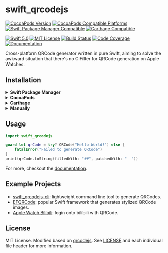 # swift_qrcodejs

[![CocoaPods Version](https://img.shields.io/cocoapods/v/swift_qrcodejs.svg?style=flat)](http://cocoapods.org/pods/swift_qrcodejs)
[![CocoaPods Compatible Platforms](https://img.shields.io/cocoapods/p/swift_qrcodejs.svg?style=flat)](http://cocoapods.org/pods/swift_qrcodejs)
[![Swift Package Manager Compatible](https://img.shields.io/badge/SPM-compatible-brightgreen.svg)](https://swift.org/package-manager/)
[![Carthage Compatible](https://img.shields.io/badge/Carthage-compatible-4BC51D.svg?style=flat)](https://github.com/Carthage/Carthage)

[![Swift 5.0](https://img.shields.io/badge/Swift-5.0-ffac45.svg)](https://swift.org)
[![MIT License](https://img.shields.io/github/license/ApolloZhu/swift_qrcodejs.svg)](./LICENSE)
[![Build Status](https://github.com/ApolloZhu/swift_qrcodejs/workflows/Swift/badge.svg)](https://github.com/ApolloZhu/swift_qrcodejs/actions)
[![Code Coverage](https://codecov.io/gh/ApolloZhu/swift_qrcodejs/branch/master/graphs/badge.svg)](https://codecov.io/gh/ApolloZhu/swift_qrcodejs/branch/master)
[![Documentation](https://apollozhu.github.io/swift_qrcodejs/badge.svg)](https://apollozhu.github.io/swift_qrcodejs)


Cross-platform QRCode generator written in pure Swift, aiming to solve the awkward situation that there's no CIFilter for QRCode generation on Apple Watches.

## Installation

<details>
<summary><strong>Swift Package Manager</strong></summary>

```swift
dependencies: [
    .package(url: "https://github.com/ApolloZhu/swift_qrcodejs.git", from: "2.1.0"),
]
```

</details>

<details>
<summary><strong>CocoaPods</strong></summary>

```ruby
pod 'swift_qrcodejs'
```

</details>

<details>
<summary><strong>Carthage</strong></summary>

```ruby
github "ApolloZhu/swift_qrcodejs" ~> 2.1.0
```

</details>

<details>
<summary><strong>Manually</strong></summary>

Copy all the `.swift` files from the `Sources` folder into your project.

</details>

## Usage

```swift
import swift_qrcodejs

guard let qrCode = try? QRCode("Hello World!") else {
    fatalError("Failed to generate QRCode")
}
print(qrCode.toString(filledWith: "##", patchedWith: "  "))
```

For more, checkout the [documentation](https://apollozhu.github.io/swift_qrcodejs).

## Example Projects

- [swift_qrcodejs-cli](./Example/main.swift): lightweight command line tool to generate QRCodes.
- [EFQRCode](https://github.com/EyreFree/EFQRCode): popular Swift framework that generates stylized QRCode images.
- [Apple Watch Bilibili](https://github.com/ApolloZhu/Apple-Watch-Bilibili): login onto bilibili with QRCode.

## License

MIT License. Modified based on [qrcodejs](https://github.com/davidshimjs/qrcodejs).
 See [LICENSE](./LICENSE) and each individual file header for more information.
